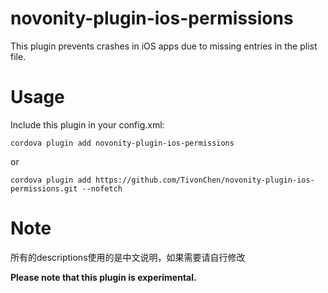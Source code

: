 # novonity-plugin-ios-permissions
This plugin prevents crashes in iOS apps due to missing entries in the plist file.

# Usage
Include this plugin in your config.xml:
```
cordova plugin add novonity-plugin-ios-permissions
```
or
```
cordova plugin add https://github.com/TivonChen/novonity-plugin-ios-permissions.git --nofetch
```

# Note
所有的descriptions使用的是中文说明，如果需要请自行修改

**Please note that this plugin is experimental.**
